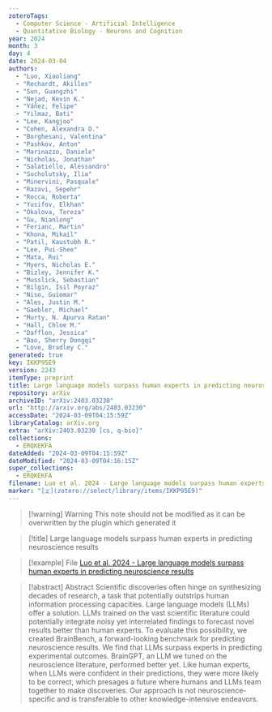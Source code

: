 ```yaml
---
zoteroTags:
  - Computer Science - Artificial Intelligence
  - Quantitative Biology - Neurons and Cognition
year: 2024
month: 3
day: 4
date: 2024-03-04
authors:
  - "Luo, Xiaoliang"
  - "Rechardt, Akilles"
  - "Sun, Guangzhi"
  - "Nejad, Kevin K."
  - "Yáñez, Felipe"
  - "Yilmaz, Bati"
  - "Lee, Kangjoo"
  - "Cohen, Alexandra O."
  - "Borghesani, Valentina"
  - "Pashkov, Anton"
  - "Marinazzo, Daniele"
  - "Nicholas, Jonathan"
  - "Salatiello, Alessandro"
  - "Sucholutsky, Ilia"
  - "Minervini, Pasquale"
  - "Razavi, Sepehr"
  - "Rocca, Roberta"
  - "Yusifov, Elkhan"
  - "Okalova, Tereza"
  - "Gu, Nianlong"
  - "Ferianc, Martin"
  - "Khona, Mikail"
  - "Patil, Kaustubh R."
  - "Lee, Pui-Shee"
  - "Mata, Rui"
  - "Myers, Nicholas E."
  - "Bizley, Jennifer K."
  - "Musslick, Sebastian"
  - "Bilgin, Isil Poyraz"
  - "Niso, Guiomar"
  - "Ales, Justin M."
  - "Gaebler, Michael"
  - "Murty, N. Apurva Ratan"
  - "Hall, Chloe M."
  - "Dafflon, Jessica"
  - "Bao, Sherry Dongqi"
  - "Love, Bradley C."
generated: true
key: IKKP95E9
version: 2243
itemType: preprint
title: Large language models surpass human experts in predicting neuroscience results
repository: arXiv
archiveID: "arXiv:2403.03230"
url: "http://arxiv.org/abs/2403.03230"
accessDate: "2024-03-09T04:15:59Z"
libraryCatalog: arXiv.org
extra: "arXiv:2403.03230 [cs, q-bio]"
collections:
  - ERQKEKFA
dateAdded: "2024-03-09T04:15:59Z"
dateModified: "2024-03-09T04:16:15Z"
super_collections:
  - ERQKEKFA
filename: Luo et al. 2024 - Large language models surpass human experts in predicting neuroscience results
marker: "[🇿](zotero://select/library/items/IKKP95E9)"
---
```


>[!warning] Warning
> This note should not be modified as it can be overwritten by the plugin which generated it

> [!title] Large language models surpass human experts in predicting neuroscience results

> [!example] File
> [Luo et al. 2024 - Large language models surpass human experts in predicting neuroscience results](Luo%20et%20al.%202024%20-%20Large%20language%20models%20surpass%20human%20experts%20in%20predicting%20neuroscience%20results.pdf)

> [!abstract] Abstract
> Scientific discoveries often hinge on synthesizing decades of research, a task that potentially outstrips human information processing capacities. Large language models (LLMs) offer a solution. LLMs trained on the vast scientific literature could potentially integrate noisy yet interrelated findings to forecast novel results better than human experts. To evaluate this possibility, we created BrainBench, a forward-looking benchmark for predicting neuroscience results. We find that LLMs surpass experts in predicting experimental outcomes. BrainGPT, an LLM we tuned on the neuroscience literature, performed better yet. Like human experts, when LLMs were confident in their predictions, they were more likely to be correct, which presages a future where humans and LLMs team together to make discoveries. Our approach is not neuroscience-specific and is transferable to other knowledge-intensive endeavors.

